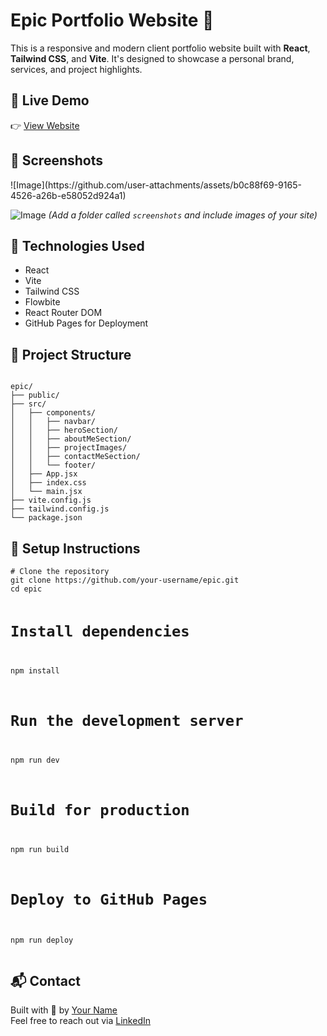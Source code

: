 <h1>Epic Portfolio Website 🌟</h1>

<p>This is a responsive and modern client portfolio website built with <strong>React</strong>, <strong>Tailwind CSS</strong>, and <strong>Vite</strong>. It's designed to showcase a personal brand, services, and project highlights.</p>

<h2>🚀 Live Demo</h2>
<p>👉 <a href="https://gwmdhananjaya.github.io/epic" target="_blank">View Website</a></p>

<h2>📸 Screenshots</h2>
![Image](https://github.com/user-attachments/assets/b0c88f69-9165-4526-a26b-e58052d924a1)

![Image](https://github.com/user-attachments/assets/3e94a495-a97d-4022-949a-dea44153b5dc)
<em>(Add a folder called <code>screenshots</code> and include images of your site)</em>

<h2>🔧 Technologies Used</h2>
<ul>
  <li>React</li>
  <li>Vite</li>
  <li>Tailwind CSS</li>
  <li>Flowbite</li>
  <li>React Router DOM</li>
  <li>GitHub Pages for Deployment</li>
</ul>

<h2>📁 Project Structure</h2>
<pre><code>
epic/
├── public/
├── src/
│   ├── components/
│   │   ├── navbar/
│   │   ├── heroSection/
│   │   ├── aboutMeSection/
│   │   ├── projectImages/
│   │   ├── contactMeSection/
│   │   └── footer/
│   ├── App.jsx
│   ├── index.css
│   └── main.jsx
├── vite.config.js
├── tailwind.config.js
└── package.json
</code></pre>

<h2>🧪 Setup Instructions</h2>
<pre><code># Clone the repository
git clone https://github.com/your-username/epic.git
cd epic

# Install dependencies
npm install

# Run the development server
npm run dev

# Build for production
npm run build

# Deploy to GitHub Pages
npm run deploy
</code></pre>

<h2>📬 Contact</h2>
<p>Built with 💙 by <a href="https://github.com/your-username" target="_blank">Your Name</a><br/>
Feel free to reach out via <a href="https://linkedin.com/in/your-profile" target="_blank">LinkedIn</a></p>
